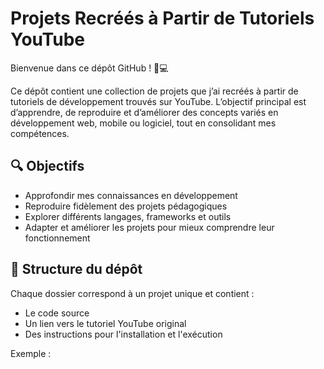 # Projets Recréés à Partir de Tutoriels YouTube

Bienvenue dans ce dépôt GitHub ! 🎥💻

Ce dépôt contient une collection de projets que j’ai recréés à partir de tutoriels de développement trouvés sur YouTube. L’objectif principal est d’apprendre, de reproduire et d’améliorer des concepts variés en développement web, mobile ou logiciel, tout en consolidant mes compétences.

## 🔍 Objectifs

- Approfondir mes connaissances en développement
- Reproduire fidèlement des projets pédagogiques
- Explorer différents langages, frameworks et outils
- Adapter et améliorer les projets pour mieux comprendre leur fonctionnement

## 📁 Structure du dépôt

Chaque dossier correspond à un projet unique et contient :
- Le code source
- Un lien vers le tutoriel YouTube original
- Des instructions pour l'installation et l'exécution

Exemple :
